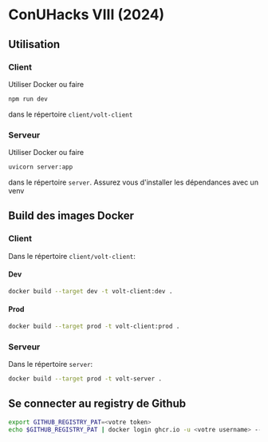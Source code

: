 # ConUHacks VIII (2024)

## Utilisation

### Client

Utiliser Docker ou faire

```bash
npm run dev
```
dans le répertoire `client/volt-client`

### Serveur

Utiliser Docker ou faire

```bash
uvicorn server:app
```
dans le répertoire `server`. Assurez vous d'installer les dépendances avec un venv

## Build des images Docker

### Client

Dans le répertoire `client/volt-client`:

#### Dev

```bash
docker build --target dev -t volt-client:dev .
```

#### Prod

```bash
docker build --target prod -t volt-client:prod .
```

### Serveur

Dans le répertoire `server`:

```bash
docker build --target prod -t volt-server .
```

## Se connecter au registry de Github

```bash
export GITHUB_REGISTRY_PAT=<votre token>
echo $GITHUB_REGISTRY_PAT | docker login ghcr.io -u <votre username> --password-stdin
```

